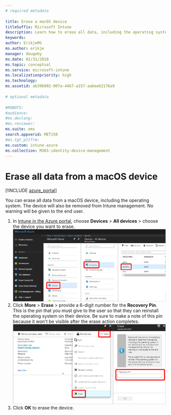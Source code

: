 ```yaml
---
# required metadata

title: Erase a macOS device
titleSuffix: Microsoft Intune
description: Learn how to erase all data, including the operating system, from a macOS device.
keywords:
author: ErikjeMS
ms.author: erikje
manager: dougeby
ms.date: 01/31/2018
ms.topic: conceptual
ms.service: microsoft-intune
ms.localizationpriority: high
ms.technology:
ms.assetid: ab396092-907a-44b7-a157-aabee62176a9

# optional metadata

#ROBOTS:
#audience:
#ms.devlang:
#ms.reviewer: 
ms.suite: ems
search.appverid: MET150
#ms.tgt_pltfrm:
ms.custom: intune-azure
ms.collection: M365-identity-device-management
---
```


# Erase all data from a macOS device

[!INCLUDE [azure_portal](./includes/azure_portal.md)]

You can erase all data from a macOS device, including the operating system. The device will also be removed from Intune management. No warning will be given to the end user.

1. In [Intune in the Azure portal](https://aka.ms/intuneportal), choose **Devices** > **All devices** > choose the device you want to erase.
![Screenshot](./media/device-erase/choosedevice.png)
2. Click **More** > **Erase** > provide a 6-digit number for the **Recovery Pin**. This is the pin that you must give to the user so that they can reinstall the operating system on their device. Be sure to make a note of this pin because it won't be visible after the erase action completes.
![Screenshot](./media/device-erase/providepin.png)
3. Click **OK** to erase the device.
